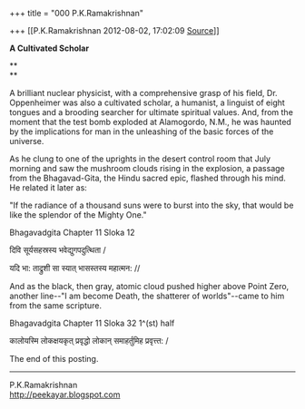 +++
title = "000 P.K.Ramakrishnan"

+++
[[P.K.Ramakrishnan	2012-08-02, 17:02:09 [Source](https://groups.google.com/g/samskrita/c/VCHl253_kzk)]]



**A Cultivated Scholar**  

**  
**

A brilliant nuclear physicist, with a comprehensive grasp of his field, Dr. Oppenheimer was also a cultivated scholar, a humanist, a linguist of eight tongues and a brooding searcher for ultimate spiritual values. And, from the moment that the test bomb exploded at Alamogordo, N.M., he was haunted by the implications for man in the unleashing of the basic forces of the universe.

As he clung to one of the uprights in the desert control room that July morning and saw the mushroom clouds rising in the explosion, a passage from the Bhagavad-Gita, the Hindu sacred epic, flashed through his mind. He related it later as:

  

"If the radiance of a thousand suns were to burst into the sky, that would be like the splendor of the Mighty One."

  

Bhagavadgita Chapter 11 Sloka 12



दिवि सूर्यसहस्रस्य भवेद्युगपदुत्थिता /

यदि भा: ताद्रुशी सा स्यात् भासस्तस्य महात्मन: //

  

And as the black, then gray, atomic cloud pushed higher above Point Zero, another line--"I am become Death, the shatterer of worlds"--came to him from the same scripture.

  

Bhagavadgita Chapter 11 Sloka 32 1^(st) half



कालोयस्मि लोकक्षयकृत् प्रवृद्धो लोकान् समाहर्तुमिह प्रवृत्त्त: /

  

The end of this posting.



  

----------------------------------  

P.K.Ramakrishnan  
<http://peekayar.blogspot.com>

